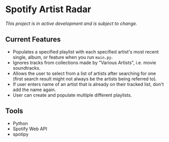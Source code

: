 # Spotify Artist Radar

*This project is in active development and is subject to change.*

## Current Features
- Populates a specified playlist with each specified artist's most recent single, album, or feature when you run `main.py`.
- Ignores tracks from collections made by "Various Artists", i.e. movie soundtracks.
- Allows the user to select from a list of artists after searching for one (first search result might not always be the artists being referred to).
- If user enters name of an artist that is already on their tracked list, don't add the name again.
- User can create and populate multiple different playlists.

## Tools
- Python
- Spotify Web API
- spotipy
